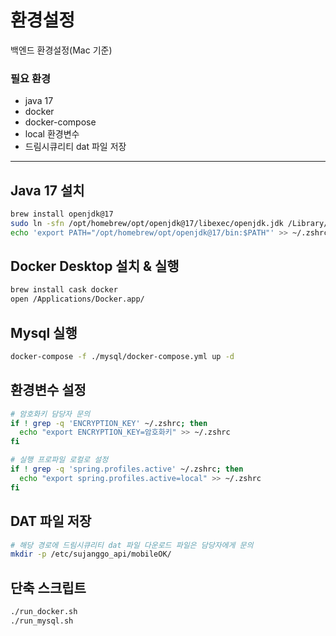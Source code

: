 # 환경설정
백엔드 환경설정(Mac 기준) <br>
### 필요 환경
* java 17
* docker 
* docker-compose
* local 환경변수
* 드림시큐리티 dat 파일 저장

<hr/>

## Java 17 설치
```zsh
brew install openjdk@17
sudo ln -sfn /opt/homebrew/opt/openjdk@17/libexec/openjdk.jdk /Library/Java/JavaVirtualMachines/openjdk-17.jdk
echo 'export PATH="/opt/homebrew/opt/openjdk@17/bin:$PATH"' >> ~/.zshrc && source ~/.zshrc
```

## Docker Desktop 설치 & 실행
```zsh
brew install cask docker
open /Applications/Docker.app/
```

## Mysql 실행
```zsh
docker-compose -f ./mysql/docker-compose.yml up -d
```

## 환경변수 설정
```zsh
# 암호화키 담당자 문의
if ! grep -q 'ENCRYPTION_KEY' ~/.zshrc; then
  echo "export ENCRYPTION_KEY=암호화키" >> ~/.zshrc
fi

# 실행 프로파일 로컬로 설정
if ! grep -q 'spring.profiles.active' ~/.zshrc; then
  echo "export spring.profiles.active=local" >> ~/.zshrc
fi
```

## DAT 파일 저장
```zsh
# 해당 경로에 드림시큐리티 dat 파일 다운로드 파일은 담당자에게 문의
mkdir -p /etc/sujanggo_api/mobileOK/
```


## 단축 스크립트
```zsh
./run_docker.sh
./run_mysql.sh
```
